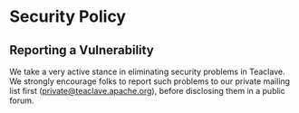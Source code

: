 # Security Policy

## Reporting a Vulnerability

We take a very active stance in eliminating security problems in Teaclave. We
strongly encourage folks to report such problems to our private mailing list
first (private@teaclave.apache.org), before disclosing them in a public forum.
